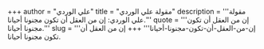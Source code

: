 +++
author = "علي الوردي"
title = "مقولة علي الوردي"
description = '''مقولة علي الوردي: إن من العقل أن تكون مجنونا أحيانا.'''
quote = '''إن من العقل أن تكون مجنونا أحيانا.'''
slug = '''إن-من-العقل-أن-تكون-مجنونا-أحيانا'''
+++
إن من العقل أن تكون مجنونا أحيانا.

